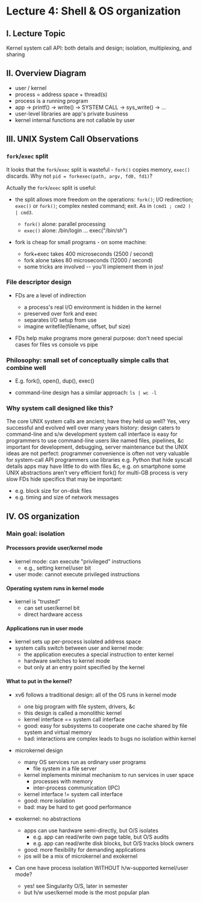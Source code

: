# Lecture 4: Shell & OS organization

## I. Lecture Topic

Kernel system call API: both details and design; isolation, multiplexing, and sharing

## II. Overview Diagram

* user / kernel
* process = address space + thread(s)
* process is a running program
* app -> printf() -> write() -> SYSTEM CALL -> sys_write() -> ...
* user-level libraries are app's private business
* kernel internal functions are not callable by user

## III. UNIX System Call Observations

### `fork`/`exec` split

It looks that the `fork`/`exec` split is wasteful - `fork()` copies memory, `exec()` discards. Why not `pid = forkexec(path, argv, fd0, fd1)`?

Actually the `fork`/`exec` split is useful:

* the split allows more freedom on the operations: `fork()`; I/O redirection; `exec()` or `fork()`; complex nested command; exit. As in `(cmd1 ; cmd2 ) | cmd3`.
    - `fork()` alone: parallel processing
    - `exec()` alone: /bin/login ... exec("/bin/sh")

* fork is cheap for small programs - on some machine:
    - fork+exec takes 400 microseconds (2500 / second)
    - fork alone takes 80 microseconds (12000 / second)
    - some tricks are involved -- you'll implement them in jos!

### File descriptor design

* FDs are a level of indirection
    - a process's real I/O environment is hidden in the kernel
    - preserved over fork and exec
    - separates I/O setup from use
    - imagine writefile(filename, offset, buf size)
  
* FDs help make programs more general purpose: don't need special cases for files vs console vs pipe

### Philosophy: small set of conceptually simple calls that combine well

* E.g. fork(), open(), dup(), exec()

* command-line design has a similar approach: `ls | wc -l`

### Why system call designed like this?

The core UNIX system calls are ancient; have they held up well? Yes, very successful and evolved well over many years history: design caters to command-line and s/w development system call interface is easy for programmers to use command-line users like named files, pipelines, &c important for development, debugging, server maintenance but the UNIX ideas are not perfect: programmer convenience is often not very valuable for system-call API programmers use libraries e.g. Python that hide syscall details apps may have little to do with files &c, e.g. on smartphone some UNIX abstractions aren't very efficient fork() for multi-GB process is very slow FDs hide specifics that may be important:

* e.g. block size for on-disk files
* e.g. timing and size of network messages

## IV. OS organization

### Main goal: isolation

#### Processors provide user/kernel mode

* kernel mode: can execute "privileged" instructions
    - e.g., setting kernel/user bit
* user mode: cannot execute privileged instructions

#### Operating system runs in kernel mode

* kernel is "trusted"
    - can set user/kernel bit
    - direct hardware access
	  
#### Applications run in user mode

* kernel sets up per-process isolated address space
* system calls switch between user and kernel mode:
    - the application executes a special instruction to enter kernel
    - hardware switches to kernel mode
    - but only at an entry point specified by the kernel

#### What to put in the kernel?

* xv6 follows a traditional design: all of the OS runs in kernel mode
    - one big program with file system, drivers, &c
    - this design is called a monolithic kernel
    - kernel interface == system call interface
    - good: easy for subsystems to cooperate
      one cache shared by file system and virtual memory
    - bad: interactions are complex
      leads to bugs
      no isolation within kernel

* microkernel design
    - many OS services run as ordinary user programs
        + file system in a file server
    - kernel implements minimal mechanism to run services in user space
        + processes with memory
        + inter-process communication (IPC)
    - kernel interface != system call interface		
    - good: more isolation
    - bad: may be hard to get good performance

* exokernel: no abstractions
    - apps can use hardware semi-directly, but O/S isolates
        + e.g. app can read/write own page table, but O/S audits
        + e.g. app can read/write disk blocks, but O/S tracks block owners
    - good: more flexibility for demanding applications
    - jos will be a mix of microkernel and exokernel

* Can one have process isolation WITHOUT h/w-supported kernel/user mode?
    - yes! see Singularity O/S, later in semester
    - but h/w user/kernel mode is the most popular plan